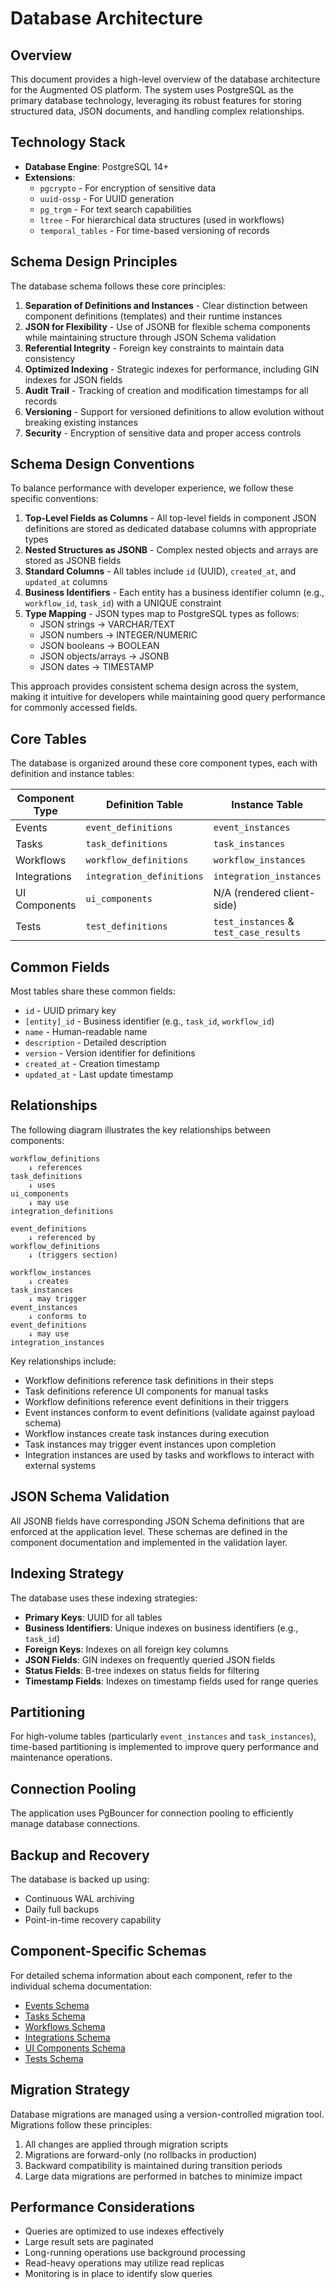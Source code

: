 # Database Architecture

## Overview

This document provides a high-level overview of the database architecture for the Augmented OS platform. The system uses PostgreSQL as the primary database technology, leveraging its robust features for storing structured data, JSON documents, and handling complex relationships.

## Technology Stack

* **Database Engine**: PostgreSQL 14+
* **Extensions**:
  * `pgcrypto` - For encryption of sensitive data
  * `uuid-ossp` - For UUID generation
  * `pg_trgm` - For text search capabilities
  * `ltree` - For hierarchical data structures (used in workflows)
  * `temporal_tables` - For time-based versioning of records

## Schema Design Principles

The database schema follows these core principles:

1. **Separation of Definitions and Instances** - Clear distinction between component definitions (templates) and their runtime instances
2. **JSON for Flexibility** - Use of JSONB for flexible schema components while maintaining structure through JSON Schema validation
3. **Referential Integrity** - Foreign key constraints to maintain data consistency
4. **Optimized Indexing** - Strategic indexes for performance, including GIN indexes for JSON fields
5. **Audit Trail** - Tracking of creation and modification timestamps for all records
6. **Versioning** - Support for versioned definitions to allow evolution without breaking existing instances
7. **Security** - Encryption of sensitive data and proper access controls

## Schema Design Conventions

To balance performance with developer experience, we follow these specific conventions:

1. **Top-Level Fields as Columns** - All top-level fields in component JSON definitions are stored as dedicated database columns with appropriate types
2. **Nested Structures as JSONB** - Complex nested objects and arrays are stored as JSONB fields
3. **Standard Columns** - All tables include `id` (UUID), `created_at`, and `updated_at` columns
4. **Business Identifiers** - Each entity has a business identifier column (e.g., `workflow_id`, `task_id`) with a UNIQUE constraint
5. **Type Mapping** - JSON types map to PostgreSQL types as follows:
   * JSON strings → VARCHAR/TEXT
   * JSON numbers → INTEGER/NUMERIC
   * JSON booleans → BOOLEAN
   * JSON objects/arrays → JSONB
   * JSON dates → TIMESTAMP

This approach provides consistent schema design across the system, making it intuitive for developers while maintaining good query performance for commonly accessed fields.

## Core Tables

The database is organized around these core component types, each with definition and instance tables:

| Component Type | Definition Table | Instance Table |
|----|----|----|
| Events | `event_definitions` | `event_instances` |
| Tasks | `task_definitions` | `task_instances` |
| Workflows | `workflow_definitions` | `workflow_instances` |
| Integrations | `integration_definitions` | `integration_instances` |
| UI Components | `ui_components` | N/A (rendered client-side) |
| Tests | `test_definitions` | `test_instances` & `test_case_results` |

## Common Fields

Most tables share these common fields:

* `id` - UUID primary key
* `[entity]_id` - Business identifier (e.g., `task_id`, `workflow_id`)
* `name` - Human-readable name
* `description` - Detailed description
* `version` - Version identifier for definitions
* `created_at` - Creation timestamp
* `updated_at` - Last update timestamp

## Relationships

The following diagram illustrates the key relationships between components:

```
workflow_definitions
    ↓ references
task_definitions
    ↓ uses
ui_components
    ↓ may use
integration_definitions

event_definitions
    ↓ referenced by
workflow_definitions
    ↓ (triggers section)

workflow_instances
    ↓ creates
task_instances
    ↓ may trigger
event_instances
    ↓ conforms to
event_definitions
    ↓ may use
integration_instances
```

Key relationships include:

* Workflow definitions reference task definitions in their steps
* Task definitions reference UI components for manual tasks
* Workflow definitions reference event definitions in their triggers
* Event instances conform to event definitions (validate against payload schema)
* Workflow instances create task instances during execution
* Task instances may trigger event instances upon completion
* Integration instances are used by tasks and workflows to interact with external systems

## JSON Schema Validation

All JSONB fields have corresponding JSON Schema definitions that are enforced at the application level. These schemas are defined in the component documentation and implemented in the validation layer.

## Indexing Strategy

The database uses these indexing strategies:

* **Primary Keys**: UUID for all tables
* **Business Identifiers**: Unique indexes on business identifiers (e.g., `task_id`)
* **Foreign Keys**: Indexes on all foreign key columns
* **JSON Fields**: GIN indexes on frequently queried JSON fields
* **Status Fields**: B-tree indexes on status fields for filtering
* **Timestamp Fields**: Indexes on timestamp fields used for range queries

## Partitioning

For high-volume tables (particularly `event_instances` and `task_instances`), time-based partitioning is implemented to improve query performance and maintenance operations.

## Connection Pooling

The application uses PgBouncer for connection pooling to efficiently manage database connections.

## Backup and Recovery

The database is backed up using:

* Continuous WAL archiving
* Daily full backups
* Point-in-time recovery capability

## Component-Specific Schemas

For detailed schema information about each component, refer to the individual schema documentation:

* [Events Schema](./schemas/events.md)
* [Tasks Schema](./schemas/tasks.md)
* [Workflows Schema](./schemas/workflows.md)
* [Integrations Schema](./schemas/integrations.md)
* [UI Components Schema](./schemas/ui_components.md)
* [Tests Schema](./schemas/tests.md)

## Migration Strategy

Database migrations are managed using a version-controlled migration tool. Migrations follow these principles:

1. All changes are applied through migration scripts
2. Migrations are forward-only (no rollbacks in production)
3. Backward compatibility is maintained during transition periods
4. Large data migrations are performed in batches to minimize impact

## Performance Considerations

* Queries are optimized to use indexes effectively
* Large result sets are paginated
* Long-running operations use background processing
* Read-heavy operations may utilize read replicas
* Monitoring is in place to identify slow queries


